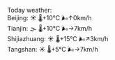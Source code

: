 Today weather:  
Beijing: ☀️   🌡️+10°C 🌬️↑0km/h  
Tianjin: 🌫  🌡️+10°C 🌬️→7km/h  
Shijiazhuang: ☀️   🌡️+15°C 🌬️↗3km/h  
Tangshan: ☀️   🌡️+5°C 🌬️→7km/h  
